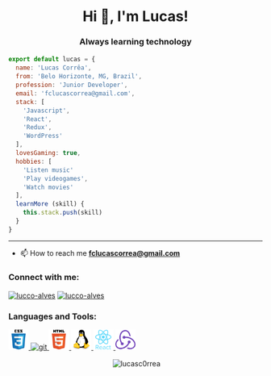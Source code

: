<h1 align="center">Hi 👋, I'm Lucas!</h1>
<h3 align="center">Always learning technology</h3>

```js
export default lucas = {
  name: 'Lucas Corrêa',
  from: 'Belo Horizonte, MG, Brazil',
  profession: 'Junior Developer',
  email: 'fclucascorrea@gmail.com',
  stack: [
    'Javascript',
    'React',
    'Redux',
    'WordPress'
  ],
  lovesGaming: true,
  hobbies: [
    'Listen music'
    'Play videogames',
    'Watch movies'
  ],
  learnMore (skill) {
    this.stack.push(skill)
  }
}
```

---

- 📫 How to reach me **fclucascorrea@gmail.com**

<h3 align="left">Connect with me:</h3>
<p align="left">
<a href="https://linkedin.com/in/lucco-alves" target="blank"><img align="center" src="https://cdn-icons-png.flaticon.com/512/174/174857.png" alt="lucco-alves" height="40" width="40" /></a>
<a href="https://instagram.com/lucco.7" target="blank"><img align="center" src="https://upload.wikimedia.org/wikipedia/commons/thumb/e/e7/Instagram_logo_2016.svg/2048px-Instagram_logo_2016.svg.png" alt="lucco-alves" height="40" width="40" /></a>
</p>

<h3 align="left">Languages and Tools:</h3>
<p align="left"> <a href="https://www.w3schools.com/css/" target="_blank"> <img src="https://raw.githubusercontent.com/devicons/devicon/master/icons/css3/css3-original-wordmark.svg" alt="css3" width="40" height="40"/> </a> <a href="https://git-scm.com/" target="_blank"> <img src="https://www.vectorlogo.zone/logos/git-scm/git-scm-icon.svg" alt="git" width="40" height="40"/> </a> <a href="https://www.w3.org/html/" target="_blank"> <img src="https://raw.githubusercontent.com/devicons/devicon/master/icons/html5/html5-original-wordmark.svg" alt="html5" width="40" height="40"/> </a> <a href="https://jestjs.io" target="_blank"> </a> <a href="https://www.linux.org/" target="_blank"> <img src="https://raw.githubusercontent.com/devicons/devicon/master/icons/linux/linux-original.svg" alt="linux" width="40" height="40"/> </a> <a href="https://reactjs.org/" target="_blank"> <img src="https://raw.githubusercontent.com/devicons/devicon/master/icons/react/react-original-wordmark.svg" alt="react" width="40" height="40"/> </a> <a href="https://redux.js.org" target="_blank"> <img src="https://raw.githubusercontent.com/devicons/devicon/master/icons/redux/redux-original.svg" alt="redux" width="40" height="40"/> </a> </p>

<p align="center">&nbsp;<img align="center" src="https://github-readme-stats.vercel.app/api?username=lucasc0rrea&show_icons=true&locale=en" alt="lucasc0rrea" /></p>
